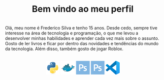 <h1 align="center"> Bem vindo ao meu perfil </h1>

<br>
Olá, meu nome é Frederico Silva e tenho 15 anos. Desde cedo, sempre tive interesse na área de tecnologia e programação, o que me levou a desenvolver minhas habilidades e aprender cada vez mais sobre o assunto. Gosto de ler livros e ficar por dentro das novidades e tendências do mundo da tecnologia. Além disso, também gosto de jogar Roblox.
<br><br>
  
<p align="center">
  <img src="https://github.com/devicons/devicon/blob/master/icons/python/python-original.svg" alt="python" width="45" height="45" />
  <img src="https://github.com/devicons/devicon/blob/master/icons/docker/docker-original.svg" alt="docker" width="45" height="45" />
  <img src="https://github.com/devicons/devicon/blob/master/icons/photoshop/photoshop-plain.svg" alt="phshop" width="45" height="45" />
  <img src="https://github.com/devicons/devicon/blob/master/icons/photoshop/photoshop-plain.svg" alt="phshop" width="45" height="45" />
  <img src="https://github.com/devicons/devicon/blob/master/icons/vscode/vscode-original.svg" alt="vscode" width="45" height="45" />
</p>
